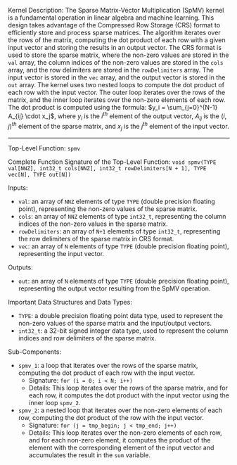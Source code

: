 Kernel Description:
The Sparse Matrix-Vector Multiplication (SpMV) kernel is a fundamental operation in linear algebra and machine learning. This design takes advantage of the Compressed Row Storage (CRS) format to efficiently store and process sparse matrices. The algorithm iterates over the rows of the matrix, computing the dot product of each row with a given input vector and storing the results in an output vector. The CRS format is used to store the sparse matrix, where the non-zero values are stored in the `val` array, the column indices of the non-zero values are stored in the `cols` array, and the row delimiters are stored in the `rowDelimiters` array. The input vector is stored in the `vec` array, and the output vector is stored in the `out` array. The kernel uses two nested loops to compute the dot product of each row with the input vector. The outer loop iterates over the rows of the matrix, and the inner loop iterates over the non-zero elements of each row. The dot product is computed using the formula: $y_i = \sum_{j=0}^{N-1} A_{ij} \cdot x_j$, where $y_i$ is the $i^{th}$ element of the output vector, $A_{ij}$ is the $(i,j)^{th}$ element of the sparse matrix, and $x_j$ is the $j^{th}$ element of the input vector.

---

Top-Level Function: `spmv`

Complete Function Signature of the Top-Level Function:
`void spmv(TYPE val[NNZ], int32_t cols[NNZ], int32_t rowDelimiters[N + 1], TYPE vec[N], TYPE out[N])`

Inputs:
- `val`: an array of `NNZ` elements of type `TYPE` (double precision floating point), representing the non-zero values of the sparse matrix.
- `cols`: an array of `NNZ` elements of type `int32_t`, representing the column indices of the non-zero values in the sparse matrix.
- `rowDelimiters`: an array of `N+1` elements of type `int32_t`, representing the row delimiters of the sparse matrix in CRS format.
- `vec`: an array of `N` elements of type `TYPE` (double precision floating point), representing the input vector.

Outputs:
- `out`: an array of `N` elements of type `TYPE` (double precision floating point), representing the output vector resulting from the SpMV operation.

Important Data Structures and Data Types:
- `TYPE`: a double precision floating point data type, used to represent the non-zero values of the sparse matrix and the input/output vectors.
- `int32_t`: a 32-bit signed integer data type, used to represent the column indices and row delimiters of the sparse matrix.

Sub-Components:
- `spmv_1`: a loop that iterates over the rows of the sparse matrix, computing the dot product of each row with the input vector.
  - Signature: `for (i = 0; i < N; i++)`
  - Details: This loop iterates over the rows of the sparse matrix, and for each row, it computes the dot product with the input vector using the inner loop `spmv_2`.
- `spmv_2`: a nested loop that iterates over the non-zero elements of each row, computing the dot product of the row with the input vector.
  - Signature: `for (j = tmp_begin; j < tmp_end; j++)`
  - Details: This loop iterates over the non-zero elements of each row, and for each non-zero element, it computes the product of the element with the corresponding element of the input vector and accumulates the result in the `sum` variable.
